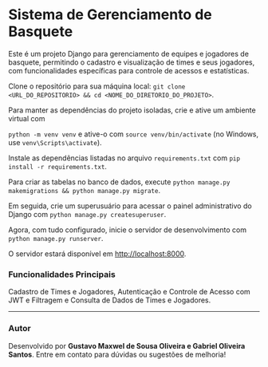 # Sistema de Gerenciamento de Basquete

Este é um projeto Django para gerenciamento de equipes e jogadores de basquete, permitindo o cadastro e visualização de times e seus jogadores, com funcionalidades específicas para controle de acessos e estatísticas.

Clone o repositório para sua máquina local: 
`git clone <URL_DO_REPOSITORIO> && cd <NOME_DO_DIRETORIO_DO_PROJETO>`. 

Para manter as dependências do projeto isoladas, crie e ative um ambiente virtual com 

`python -m venv venv` e ative-o com `source venv/bin/activate` (no Windows, use `venv\Scripts\activate`).

Instale as dependências listadas no arquivo `requirements.txt` com `pip install -r requirements.txt`.

Para criar as tabelas no banco de dados, execute `python manage.py makemigrations && python manage.py migrate`. 

Em seguida, crie um superusuário para acessar o painel administrativo do Django com `python manage.py createsuperuser`.

Agora, com tudo configurado, inicie o servidor de desenvolvimento com `python manage.py runserver`. 

O servidor estará disponível em [http://localhost:8000](http://localhost:8000). 

### Funcionalidades Principais

Cadastro de Times e Jogadores, Autenticação e Controle de Acesso com JWT e Filtragem e Consulta de Dados de Times e Jogadores.

---

### Autor

Desenvolvido por **Gustavo Maxwel de Sousa Oliveira e Gabriel Oliveira Santos**. Entre em contato para dúvidas ou sugestões de melhoria!
